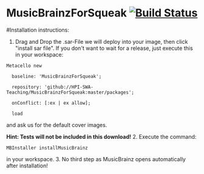 # MusicBrainzForSqueak [![Build Status](https://travis-ci.org/HPI-SWA-Teaching/MusicBrainzForSqueak.svg?branch=master)](https://travis-ci.org/HPI-SWA-Teaching/MusicBrainzForSqueak)

#Installation instructions:
1. Drag and Drop the .sar-File we will deploy into your image, then click "install sar file". If you don't want to wait for a release, just execute this in your workspace:
  ```
  Metacello new
  
    baseline: 'MusicBrainzForSqueak';
  
    repository: 'github://HPI-SWA-Teaching/MusicBrainzForSqueak:master/packages';
  
    onConflict: [:ex | ex allow];
  
    load
  ```
  and ask us for the default cover images.
  
  **Hint: Tests will not be included in this download!**
2. Execute the command: 
  ```
  MBInstaller installMusicBrainz
  ``` 
  in your workspace.
3. No third step as MusicBrainz opens automatically after installation!
